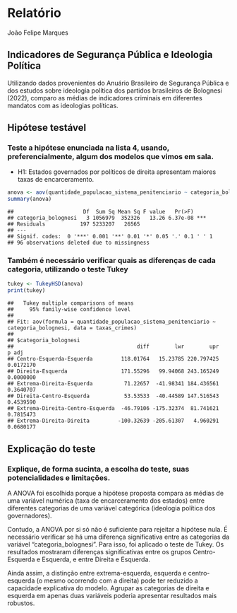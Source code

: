 Relatório
================
João Felipe Marques

## Indicadores de Segurança Pública e Ideologia Política

Utilizando dados provenientes do Anuário Brasileiro de Segurança Pública
e dos estudos sobre ideologia política dos partidos brasileiros de
Bolognesi (2022), comparo as médias de indicadores criminais em
diferentes mandatos com as ideologias políticas.

## Hipótese testável

### Teste a hipótese enunciada na lista 4, usando, preferencialmente, algum dos modelos que vimos em sala.

- H1: Estados governados por políticos de direita apresentam maiores
  taxas de encarceramento.

``` r
anova <- aov(quantidade_populacao_sistema_penitenciario ~ categoria_bolognesi, data = taxas_crimes)
summary(anova)
```

    ##                      Df  Sum Sq Mean Sq F value   Pr(>F)    
    ## categoria_bolognesi   3 1056979  352326   13.26 6.37e-08 ***
    ## Residuals           197 5233207   26565                     
    ## ---
    ## Signif. codes:  0 '***' 0.001 '**' 0.01 '*' 0.05 '.' 0.1 ' ' 1
    ## 96 observations deleted due to missingness

### Também é necessário verificar quais as diferenças de cada categoria, utilizando o teste Tukey

``` r
tukey <- TukeyHSD(anova)
print(tukey)
```

    ##   Tukey multiple comparisons of means
    ##     95% family-wise confidence level
    ## 
    ## Fit: aov(formula = quantidade_populacao_sistema_penitenciario ~ categoria_bolognesi, data = taxas_crimes)
    ## 
    ## $categoria_bolognesi
    ##                                       diff        lwr        upr     p adj
    ## Centro-Esquerda-Esquerda         118.01764   15.23785 220.797425 0.0172170
    ## Direita-Esquerda                 171.55296   99.94068 243.165249 0.0000000
    ## Extrema-Direita-Esquerda          71.22657  -41.98341 184.436561 0.3640707
    ## Direita-Centro-Esquerda           53.53533  -40.44589 147.516543 0.4539590
    ## Extrema-Direita-Centro-Esquerda  -46.79106 -175.32374  81.741621 0.7815473
    ## Extrema-Direita-Direita         -100.32639 -205.61307   4.960291 0.0680177

## Explicação do teste

### Explique, de forma sucinta, a escolha do teste, suas potencialidades e limitações.

A ANOVA foi escolhida porque a hipótese proposta compara as médias de
uma variável numérica (taxa de encarceramento dos estados) entre
diferentes categorias de uma variável categórica (ideologia política dos
governadores).

Contudo, a ANOVA por si só não é suficiente para rejeitar a hipótese
nula. É necessário verificar se há uma diferença significativa entre as
categorias da variável “categoria_bolognesi”. Para isso, foi aplicado o
teste de Tukey. Os resultados mostraram diferenças significativas entre
os grupos Centro-Esquerda e Esquerda, e entre Direita e Esquerda.

Ainda assim, a distinção entre extrema-esquerda, esquerda e
centro-esquerda (o mesmo ocorrendo com a direita) pode ter reduzido a
capacidade explicativa do modelo. Agrupar as categorias de direita e
esquerda em apenas duas variáveis poderia apresentar resultados mais
robustos.
